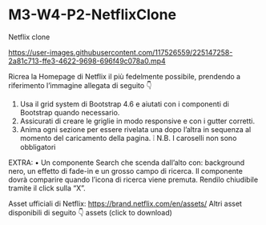 # M3-W4-P2-NetflixClone
Netflix clone  

https://user-images.githubusercontent.com/117526559/225147258-2a81c713-ffe3-4622-9698-696f49c078a0.mp4

Ricrea la Homepage di Netflix il più fedelmente possibile, prendendo a riferimento l’immagine allegata di seguito 👇
1.	Usa il grid system di Bootstrap 4.6 e aiutati con i componenti di Bootstrap quando necessario.
2.	Assicurati di creare le griglie in modo responsive e con i gutter corretti.
3.	Anima ogni sezione per essere rivelata una dopo l’altra in sequenza al momento del caricamento della pagina.
❕ N.B. I caroselli non sono obbligatori

EXTRA: 
•	Un componente Search che scenda dall’alto con: background nero, un effetto di fade-in e un grosso campo di ricerca. Il componente dovrà comparire quando l’icona di ricerca viene premuta. Rendilo chiudibile tramite il click sulla “X”.
 
Asset ufficiali di Netflix: https://brand.netflix.com/en/assets/
Altri asset disponibili di seguito 👇
assets (click to download)

